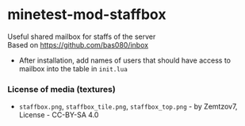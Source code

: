 # minetest-mod-staffbox
Useful shared mailbox for staffs of the server  
Based on https://github.com/bas080/inbox  
* After installation, add names of users that should have access to mailbox into the table in `init.lua`

### License of media (textures)
* `staffbox.png`, `staffbox_tile.png`, `staffbox_top.png` - by Zemtzov7, License - CC-BY-SA 4.0
